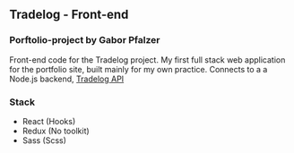 ## Tradelog - Front-end
### Porftolio-project by Gabor Pfalzer

Front-end code for the Tradelog project. My first full stack web application for the portfolio site, built mainly for my own practice. Connects to a a Node.js backend, [Tradelog API]('https://github.com/pfalzergbr/tradelog-api')

### Stack

- React (Hooks)
- Redux (No toolkit)
- Sass (Scss)


